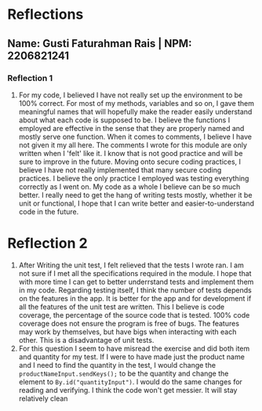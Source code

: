 # Reflections
## Name: Gusti Faturahman Rais | NPM: 2206821241

### Reflection 1
1. For my code, I believed I have not really set up the environment to be 100% correct. For most of my methods, variables and so on, I gave them meaningful names that will hopefully make the reader easily understand about what each code is supposed to be. I believe the functions I employed are effective in the sense that they are properly named and mostly serve one function. When it comes to comments, I believe I have not given it my all here. The comments I wrote for this module are only written when I 'felt' like it. I know that is not good practice and will be sure to improve in the future. Moving onto secure coding practices, I believe I have not really implemented that many secure coding practices. I believe the only practice I employed was testing everything correctly as I went on. My code as a whole I believe can be so much better. I really need to get the hang of writing tests mostly, whether it be unit or functional, I hope that I can write better and easier-to-understand code in the future.

# Reflection 2
1. After Writing the unit test, I felt relieved that the tests I wrote ran. I am not sure if I met all the specifications required in the module. I hope that with more time I can get to better underrstand tests and implement them in my code. Regarding testing itself, I think the number of tests depends on the features in the app. It is better for the app and for development if all the features of the unit test are written. This I believe is code coverage, the percentage of the source code that is tested. 100% code coverage does not ensure the program is free of bugs. The features may work by themselves, but have bigs when interacting with each other. This is a disadvantage of unit tests.
2. For this question I seem to have misread the exercise and did both item and quantity for my test. If I were to have made just the product name and I need to find the quantity in the test, I would change the `productNameInput.sendKeys();` to be the quantity and change the element to `By.id("quantityInput")`. I would do the same changes for reading and verifying. I think the code won't get messier. It will stay relatively clean
